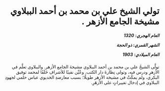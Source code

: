 <h1 dir="rtl">تولي الشيخ علي بن محمد بن أحمد الببلاوي مشيخة الجامع الأزهر .</h1>

<h5 dir="rtl">العام الهجري:  1320

الشهر القمري: ذو الحجة

العام الميلادي: 1903</h5>

<p dir="rtl">تولَّى الشيخُ علي بن محمد بن أحمد الببلاوي مشيخةَ الجامع الأزهر. والببلاوي تعلَّم في الأزهرِ ودرس فيه، وتولى نِظارةَ دار الكتب. وعُيِّن نقيبًا للأشرافِ خَلَفًا لمحمد توفيق البكري، ولم يمكُثْ في مشيخة الأزهر طويلًا؛ بسبب معارضةِ الخديوي عباس حلمي لجهودِ الببلاوي في إدخال تغييراتٍ على الأزهَرِ.</p></br>
